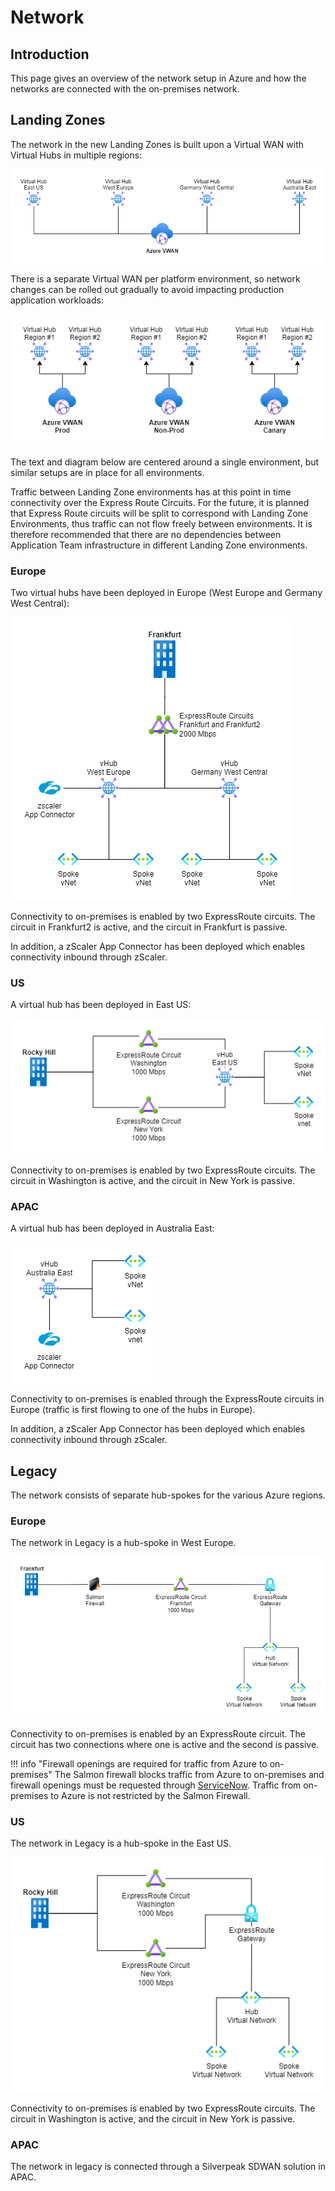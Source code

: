 # Network

## Introduction

This page gives an overview of the network setup in Azure and how the networks are connected with the on-premises network.

## Landing Zones

The network in the new Landing Zones is built upon a Virtual WAN with Virtual Hubs in multiple regions:

![Overview of Virtual WAN](../images/network-vwan-overview.drawio.png)

There is a separate Virtual WAN per platform environment, so network changes can be rolled out gradually to avoid impacting production application workloads:

![Virtual WAN Environments](../images/network-vwan-environments.drawio.png)

The text and diagram below are centered around a single environment, but similar setups are in place for all environments.

Traffic between Landing Zone environments has at this point in time connectivity over the Express Route Circuits.
For the future, it is planned that Express Route circuits will be split to correspond with Landing Zone Environments, thus traffic can not flow freely between environments.
It is therefore recommended that there are no dependencies between Application Team infrastructure in different Landing Zone environments.

### Europe

Two virtual hubs have been deployed in Europe (West Europe and Germany West Central):

![Diagram for Virtual Hubs in Europe](../images/network-lz-europe.drawio.png)

Connectivity to on-premises is enabled by two ExpressRoute circuits. The circuit in Frankfurt2 is active, and the circuit in Frankfurt is passive.

In addition, a zScaler App Connector has been deployed which enables connectivity inbound through zScaler.

### US

A virtual hub has been deployed in East US:

![Diagram for Virtual Hub in US](../images/network-lz-us.drawio.png)

Connectivity to on-premises is enabled by two ExpressRoute circuits. The circuit in Washington is active, and the circuit in New York is passive.

### APAC

A virtual hub has been deployed in Australia East:

![Diagram for Virtual Hub in APAC](../images/network-lz-apac.drawio.png)

Connectivity to on-premises is enabled through the ExpressRoute circuits in Europe (traffic is first flowing to one of the hubs in Europe).

In addition, a zScaler App Connector has been deployed which enables connectivity inbound through zScaler.


## Legacy

The network consists of separate hub-spokes for the various Azure regions.

### Europe

The network in Legacy is a hub-spoke in West Europe.

![Diagram for the Azure network in Europe Legacy](../images/network-legacy-europe.drawio.png)

Connectivity to on-premises is enabled by an ExpressRoute circuit. The circuit has two connections where one is active and the second is passive.

!!! info "Firewall openings are required for traffic from Azure to on-premises"
    The Salmon firewall blocks traffic from Azure to on-premises and firewall openings must be requested through [ServiceNow](https://henkelprod.service-now.com/sp?id=sc_cat_item&sys_id=de24f2371b5355542542db58bb4bcbcd). Traffic from on-premises to Azure is not restricted by the Salmon Firewall.

### US

The network in Legacy is a hub-spoke in the East US.

![Diagram for the Azure network in East US Legacy](../images/network-legacy-us.drawio.png)

Connectivity to on-premises is enabled by two ExpressRoute circuits. The circuit in Washington is active, and the circuit in New York is passive.


### APAC

The network in legacy is connected through a Silverpeak SDWAN solution in APAC.

